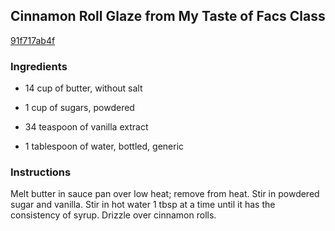 ## Cinnamon Roll Glaze from My Taste of Facs Class

[91f717ab4f](http://www.food.com/recipe/cinnamon-roll-glaze-from-my-taste-of-facs-class-438525)

### Ingredients

 - 14 cup of butter, without salt

 - 1 cup of sugars, powdered

 - 34 teaspoon of vanilla extract

 - 1 tablespoon of water, bottled, generic

### Instructions

Melt butter in sauce pan over low heat; remove from heat. Stir in powdered sugar and vanilla. Stir in hot water 1 tbsp at a time until it has the consistency of syrup. Drizzle over cinnamon rolls.